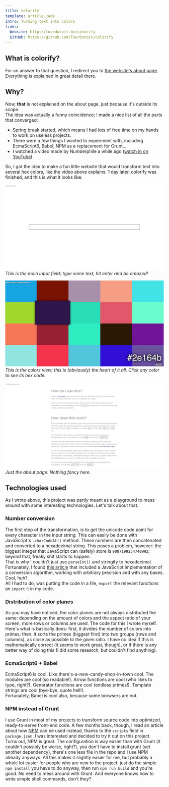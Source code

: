 ```yaml
---
title: colorify
template: article.jade
intro: Turning text into colors
links:
  Website: http://tuurdutoit.be/colorify
  GitHub: https://github.com/TuurDutoit/colorify
---
```


## What is colorify?
For an answer to that question, I redirect you to [the website's about page](http://tuurdutoit.be/colorify#about). Everything is explained in great detail there.

## Why?
Now, __that__ is not explained on the about page, just because it's outside its scope.  
The idea was actually a funny coincidence; I made a nice list of all the parts that converged:

* Spring break started, which means I had lots of free time on my hands to work on useless projects.
* There were a few things I wanted to experiment with, including EcmaScript6, Babel, NPM as a replacement for Grunt...
* I watched a video made by Numberphile a while ago ([watch in on YouTube](https://www.youtube.com/watch?v=wo19Y4tw0l8))

So, I got the idea to make a fun little website that would transform text into several hex colors, like the video above explains. 1 day later, colorify was finished, and this is what it looks like:

![The input field](input.jpg)
*This is the main input field; type some text, hit enter and be amazed!*

![The colors](preview.jpg)
*This is the colors view; this is (obviously) the heart of it all. Click any color to see its hex code.*

![The about page](about.jpg)
*Just the about page. Nothing fancy here.*


## Technologies used
As I wrote above, this project was partly meant as a playground to mess around with some interesting technologies. Let's talk about that.

### Number conversion
The first step of the transformation, is to get the unicode code point for every character in the input string. This can easily be done with JavaScript's `.charCodeAt()` method. These numbers are then concatenated and converted to a hexadecimal string. This poses a problem, however: the biggest integer that JavaScript can (safely) store is `9007199254740992`; beyond that, freaky shit starts to happen.  
That is why I couldn't just use `parseInt()` and stringify to hexadecimal. Fortunately, I found [this article](http://www.danvk.org/wp/2012-01-20/accurate-hexadecimal-to-decimal-conversion-in-javascript/) that included a JavaScript implementation of a conversion algorithm, working with arbitrary precision and with any bases. Cool, huh?  
All I had to do, was putting the code in a file, `export` the relevant functions an `import` it in my code.

### Distribution of color planes
As you may have noticed, the color planes are not always distributed the same: depending on the amount of colors and the aspect ratio of your screen, more rows or columns are used. The code for this I wrote myself.  
Here's what is basically does: first, it divides the number of colors into primes; then, it sorts the primes (biggest first) into two groups (rows and columns), as close as possible to the given ratio. I have no idea if this is mathematically correct (it seems to work great, though), or if there is any better way of doing this (I did some research, but couldn't find anything).

### EcmaScript6 + Babel
EcmaScript6 is cool. Like there's-a-new-candy-shop-in-town cool. The modules are cool (so readable!). Arrow functions are cool (who likes to type, right?). Generator functions are cool (endless primes!). Template strings are cool (bye-bye, quote hell!).  
Fortunately, Babel is cool also, because some browsers are not.

### NPM instead of Grunt
I use Grunt in most of my projects to transform source code into optimized, ready-to-serve front-end code. A few months back, though, I read an article about how [NPM](https://www.npmjs.com/) can be used instead, thanks to the `scripts` field in `package.json`. I was interested and decided to try it out on this project.  
Turns out, NPM is great. The configuration is way easier than with Grunt (it couldn't possibly be worse, right?), you don't have to install grunt (yet another dependency), there's one less file in the repo and I use NPM already anyways. All this makes it slightly easier for me, but probably a whole lot easier for people who are new to the project: just do the simple `npm install` you have to do anyway, then run `npm run build` and you're good. No need to mess around with Grunt. And everyone knows how to write simple shell commands, don't they?
